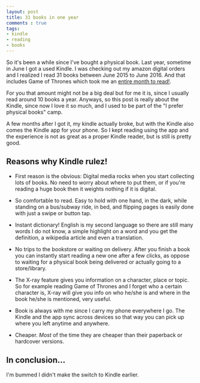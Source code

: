 ```yaml
---
layout: post
title: 31 books in one year
comments : true
tags:
- kindle
- reading
- books
---
```


So it's been a while since I've bought a physical book. Last year, sometime in June I got a used Kindle. I was checking out my amazon digital orders and I realized I read 31 books between June 2015 to June 2016. And that includes Game of Thrones which took me an [entire month to read!](https://twitter.com/supersabillon/status/748561637070671872).

For you that amount might not be a big deal but for me it is, since I usually read around 10 books a year. Anyways, so this post is really about the Kindle, since now I love it so much, and I used to be part of the "I prefer physical books" camp.

A few months after I got it, my kindle actually broke, but with the Kindle also comes the Kindle app for your phone. So I kept reading using the app and the experience is not as great as a proper Kindle reader, but is still is pretty good.

## Reasons why Kindle rulez!

* First reason is the obvious: Digital media rocks when you start collecting lots of books. No need to worry about where to put them, or if you're reading a huge book then it weights nothing if it is digital.

* So comfortable to read. Easy to hold with one hand, in the dark, while standing on a bus/subway ride, in bed, and flipping pages is easily done with just a swipe or button tap. 

* Instant dictionary! English is my second language so there are still many words I do not know, a simple highlight on a word and you get the definition, a wikipedia article and even a translation.

* No trips to the bookstore or waiting on delivery. After you finish a book you can instantly start reading a new one after a few clicks, as oppose to waiting for a physical book being delivered or actually going to a store/library.

* The X-ray feature gives you information on a character, place or topic. So for example reading Game of Thrones and I forget who a certain character is, X-ray will give you info on who he/she is and where in the book he/she is mentioned, very useful.

* Book is always with me since I carry my phone everywhere I go. The Kindle and the app sync across devices so that way you can pick up where you left anytime and anywhere.

* Cheaper. *Most* of the time they are cheaper than their paperback or hardcover versions.

## In conclusion...

I'm bummed I didn't make the switch to Kindle earlier.

